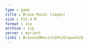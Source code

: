 ```yaml
---
type : game
title : Bravo Music (Japan)
size : 513.4 M
format : iso
archive : zip
server : myrient
link2 : Bravo%20Music%20%28Japan%29
---
```

